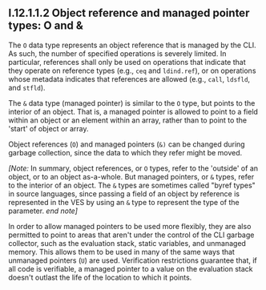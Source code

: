 ## I.12.1.1.2 Object reference and managed pointer types: O and &

The `O` data type represents an object reference that is managed by the CLI. As such, the number of specified operations is severely limited. In particular, references shall only be used on operations that indicate that they operate on reference types (e.g., `ceq` and `ldind.ref`), or on operations whose metadata indicates that references are allowed (e.g., `call`, `ldsfld`, and `stfld`).

The `&` data type (managed pointer) is similar to the `O` type, but points to the interior of an object. That is, a managed pointer is allowed to point to a field within an object or an element within an array, rather than to point to the 'start' of object or array.

Object references (`O`) and managed pointers (`&)` can be changed during garbage collection, since the data to which they refer might be moved.

_[Note:_ In summary, object references, or `O` types, refer to the 'outside' of an object, or to an object as-a-whole. But managed pointers, or `&` types, refer to the interior of an object. The `&` types are sometimes called "byref types" in source languages, since passing a field of an object by reference is represented in the VES by using an `&` type to represent the type of the parameter. _end note]_

In order to allow managed pointers to be used more flexibly, they are also permitted to point to areas that aren't under the control of the CLI garbage collector, such as the evaluation stack, static variables, and unmanaged memory. This allows them to be used in many of the same ways that unmanaged pointers (`U`) are used. Verification restrictions guarantee that, if all code is verifiable, a managed pointer to a value on the evaluation stack doesn't outlast the life of the location to which it points.
